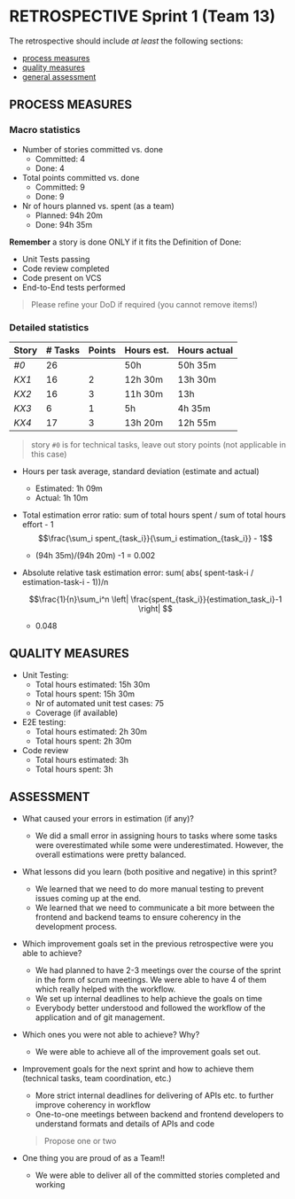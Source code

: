 # RETROSPECTIVE Sprint 1 (Team 13)

The retrospective should include _at least_ the following
sections:



- [process measures](#process-measures)
- [quality measures](#quality-measures)
- [general assessment](#assessment)



## PROCESS MEASURES



### Macro statistics



- Number of stories committed vs. done
  - Committed: 4
  - Done: 4
- Total points committed vs. done
  - Committed: 9
  - Done: 9
- Nr of hours planned vs. spent (as a team)
  - Planned: 94h 20m 
  - Done: 94h 35m

**Remember** a story is done ONLY if it fits the Definition of Done:

- Unit Tests passing
- Code review completed
- Code present on VCS
- End-to-End tests performed



> Please refine your DoD if required (you cannot remove items!)



### Detailed statistics

| Story | # Tasks | Points | Hours est. | Hours actual |
|--------|---------|--------|------------|--------------|
| _#0_ | 26 | | 50h | 50h 35m |
| _KX1_ | 16 | 2 | 12h 30m | 13h 30m |
| _KX2_ | 16 | 3 | 11h 30m | 13h |
| _KX3_ | 6 | 1 | 5h | 4h 35m |
| _KX4_ | 17 | 3 | 13h 20m | 12h 55m |

> story `#0` is for technical tasks, leave out story points (not applicable in this case)



- Hours per task average, standard deviation (estimate and actual)
  - Estimated: 1h 09m
  - Actual: 1h 10m
- Total estimation error ratio: sum of total hours spent / sum of total hours effort - 1
  $$\frac{\sum_i spent_{task_i}}{\sum_i estimation_{task_i}} - 1$$

  - (94h 35m)/(94h 20m) -1 = 0.002
- Absolute relative task estimation error: sum( abs( spent-task-i / estimation-task-i - 1))/n
  
  $$\frac{1}{n}\sum_i^n \left| \frac{spent_{task_i}}{estimation_task_i}-1 \right| $$
   - 0.048

## QUALITY MEASURES



- Unit Testing:
  - Total hours estimated: 15h 30m
  - Total hours spent: 15h 30m
  - Nr of automated unit test cases: 75
  - Coverage (if available)
- E2E testing:
  - Total hours estimated: 2h 30m
  - Total hours spent: 2h 30m
- Code review
  - Total hours estimated: 3h
  - Total hours spent: 3h





## ASSESSMENT



- What caused your errors in estimation (if any)?
  - We did a small error in assigning hours to tasks where some tasks were overestimated while some were underestimated. However, the overall estimations were pretty balanced. 

- What lessons did you learn (both positive and negative) in this sprint?
  - We learned that we need to do more manual testing to prevent issues coming up at the end.
  - We learned that we need to communicate a bit more between the frontend and backend teams to ensure coherency in the development process.

- Which improvement goals set in the previous retrospective were you able to achieve?
  - We had planned to have 2-3 meetings over the course of the sprint in the form of scrum meetings. We were able to have 4 of them which really helped with the workflow.
  - We set up internal deadlines to help achieve the goals on time
  - Everybody better understood and followed the workflow of the application and of git management.
- Which ones you were not able to achieve? Why?
  - We were able to achieve all of the improvement goals set out.

- Improvement goals for the next sprint and how to achieve them (technical tasks, team coordination, etc.)
  - More strict internal deadlines for delivering of APIs etc. to further improve coherency in workflow
  - One-to-one meetings between backend and frontend developers to understand formats and details of APIs and code


  > Propose one or two

- One thing you are proud of as a Team!!
  - We were able to deliver all of the committed stories completed and working
